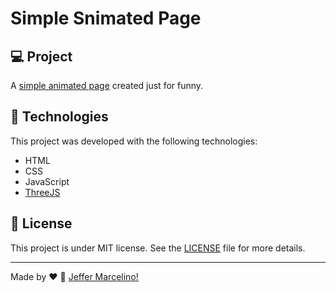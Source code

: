 # Simple Snimated Page

## 💻 Project

A [simple animated page](https://simple-animated-page.vercel.app/) created just for funny.


## 🚀 Technologies

This project was developed with the following technologies:
- HTML
- CSS
- JavaScript
- [ThreeJS](https://threejs.org/)


## 📝 License

This project is under MIT license. See the [LICENSE](./LICENSE) file for more details.

---

Made by ♥ :wave: [Jeffer Marcelino!](https://github.com/JefferMarcelino/)
